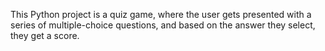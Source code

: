 This Python project is a quiz game, where the user gets presented with a series of multiple-choice questions, and based on the answer they select, they get a score. 
